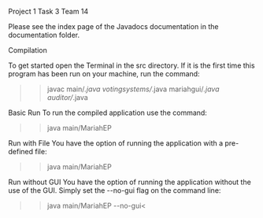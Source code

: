 Project 1 Task 3
Team 14

Please see the index page of the Javadocs documentation in the documentation folder.

Compilation

To get started open the Terminal in the src directory. If it is the first time this program has been run on your machine, run the command:
>> javac main/*.java votingsystems/*.java mariahgui/*.java auditor/*.java

Basic Run
To run the compiled application use the command:
>> java main/MariahEP

Run with File
You have the option of running the application with a pre-defined file:
>> java main/MariahEP <election file>

Run without GUI
You have the option of running the application without the use of the GUI.
Simply set the --no-gui flag on the command line:
>> java main/MariahEP --no-gui< <election file>
